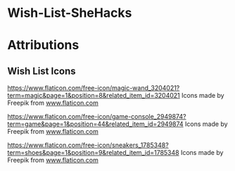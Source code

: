 # Wish-List-SheHacks

# Attributions
Wish List Icons
--------------
https://www.flaticon.com/free-icon/magic-wand_3204021?term=magic&page=1&position=8&related_item_id=3204021
Icons made by Freepik from www.flaticon.com

https://www.flaticon.com/free-icon/game-console_2949874?term=game&page=1&position=44&related_item_id=2949874
Icons made by Freepik from www.flaticon.com

https://www.flaticon.com/free-icon/sneakers_1785348?term=shoes&page=1&position=9&related_item_id=1785348
Icons made by Freepik from www.flaticon.com